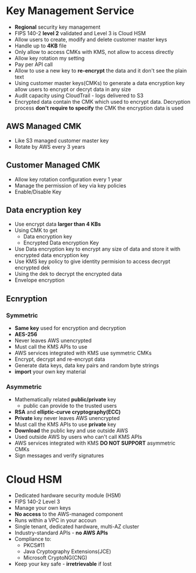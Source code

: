 # Key Management Service
* **Regional** security key management
* FIPS 140-2 **level 2** validated and Level 3 is Cloud HSM
* Allow users to create, modify and delete customer master keys
* Handle up to **4KB** file
* Only allow to access CMKs with KMS, not allow to access directly
* Allow key rotation my setting
* Pay per API call 
* Allow to use a new key to **re-encrypt** the data and it don't see the plain text 
* Using customer master keys(CMKs) to generate a data encryption key allow users to encrypt or decryt data in any size
* Audit capacity using CloudTrail - logs delivered to S3
* Encrypted data contain the CMK which used to encrypt data. Decryption process **don't require to specify** the CMK the encryption data is used

## AWS Managed CMK
* Like S3 managed customer master key
* Rotate by AWS every 3 years

## Customer Managed CMK
* Allow key rotation configuration every 1 year
* Manage the permission of key via key policies
* Enable/Disable Key

## Data encryption key
* Use encrypt data **larger than 4 KBs**  
* Using CMK to get
  * Data encryption key
  * Encrypted Data encryption Key
* Use Data encryption key to encrypt any size of data and store it with encrypted data encryption key
* Use KMS key policy to give identity permision to access decrypt encrypted dek
* Using the dek to decrypt the encrypted data
* Envelope encryption

## Ecnryption
### Symmetric
* **Same key** used for encryption and decryption
* **AES-256**
* Never leaves AWS unencrypted
* Must call the KMS APIs to use
* AWS services integrated with KMS use symmetric CMKs
* Encrypt, decrypt and re-encrypt data
* Generate data keys, data key pairs and random byte strings
* **import** your own key material

### Asymmetric
* Mathematically related **public/private** key
  * public can provide to the trusted users
* **RSA** and **elliptic-curve cryptography(ECC)**
* **Private** key never leaves AWS unencrypted
* Must call the KMS APIs to use **private** key
* **Download** the public key and use outside AWS
* Used outside AWS by users who can't call KMS APIs
* AWS services integrated with KMS **DO NOT SUPPORT** asymmetric CMKs
* Sign messages and verify signatures

# Cloud HSM
* Dedicated hardware security module (HSM)
* FIPS 140-2 Level 3
* Manage your own keys
* **No access** to the AWS-managed component
* Runs within a VPC in your accoun
* Single tenant, dedicated hardware, multi-AZ cluster
* Industry-standard APIs - **no AWS APIs**
* Compliance to:
  * PKCS#11
  * Java Cryptography Extensions(JCE)
  * Microsoft CryptoNG(CNG)
* Keep your key safe - **irretrievable** if lost

